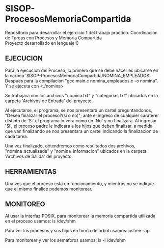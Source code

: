 # SISOP-ProcesosMemoriaCompartida
Repositorio para desarrollar el ejercicio 1 del trabajo practico. Coordinación de Tareas con Procesos y Memoria Compartida  
Proyecto desarrollado en lenguaje C 

EJECUCION
-------------------------------------------------------------------------
Para la ejecucion del Proceso, lo primero que se debe hacer es ubicarse en la carpea 'SISOP-ProcesosMemoriaCompartida/NOMINA_EMPLEADOS'.
Despues para la compilacion "gcc main.c nomina_empleados.c -o nomina". Y se ejecuta con <./nomina>

Se trabajara con los archivos "nomina.txt" y "categorias.txt" ubicados en la carpeta 'Archivos de Entrada' del proyecto.

Al ejecutarse, el programa, se nos presentara un cartel preguntandonos, "Desea finalizar el proceso?(si o no)"; ante el ingreso de cualquier caraterer
distinto de 'Si' el programa lo vera como un 'No' y no finalizara. Al ingresar 'Si', el proceso padre le indicara a los hijos que deben finalizar, a 
medida que van finalizando se nos presentara un cartel indicando la finalizacion de cada tarea. 

Una vez finalizado, obtendremos como resultados dos archivos, "nomina_actualizada" y "nomina_informacion" ubicados en la carpeta 'Archivos de Salida' del proyecto.


HERRAMIENTAS
-------------------------------------------------------------------------
Una ves que el proceso esta en funcionamiento, y mientras no se indique que el mismo finalice podemos monitorear.


MONITOREO
-------
Al usar la interfaz POSIX, para monitorear la memoria compartida utilizada en el proceso usamos:
ls /dev/shm

Para ver los procesos y sus hijos en forma de arbol usamos:
pstree -ap

Para monitorear y ver los semaforos usamos:
ls -l /dev/shm